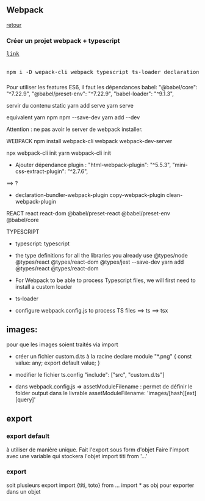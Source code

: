 ## Webpack

[retour](../../index-js.md)


### Créer un projet webpack + typescript
<pre>
<a href="https://gist.github.com/rupeshtiwari/e7235addd5f52dc3e449672c4d8b88d5" target="_blank">link</a>


npm i -D wepack-cli webpack typescript ts-loader declaration-bundler-webpack-plugin copy-webpack-plugin clean-webpack-plugin @types/node @types/webpack
</pre>

### 


Pour utiliser les features ES6, il faut les dépendances babel:
    "@babel/core": "^7.22.9",
    "@babel/preset-env": "^7.22.9",
	"babel-loader": "^9.1.3",

servir du contenu static
yarn add serve
yarn serve

equivalent yarn npm
npm --save-dev
yarn add --dev

Attention : ne pas avoir le server de webpack installer.

WEBPACK
npm install webpack-cli webpack webpack-dev-server

npx webpack-cli init
yarn webpack-cli init 
 
* Ajouter dépendance plugin :
    "html-webpack-plugin": "^5.5.3",
    "mini-css-extract-plugin": "^2.7.6",

==> ?
- declaration-bundler-webpack-plugin copy-webpack-plugin clean-webpack-plugin

REACT
react react-dom
@babel/preset-react
@babel/preset-env
@babel/core



TYPESCRIPT
* typescript: typescript

* the type definitions for all the libraries you already use
@types/node @types/react @types/react-dom @types/jest --save-dev
yarn add @types/react @types/react-dom

* For Webpack to be able to process Typescript files, we will first need to install a custom loader

* ts-loader

* configure webpack.config.js to process TS files
==> ts
==> tsx

## images:
pour que les images soient traités via import
* créer un fichier custom.d.ts à la racine
declare module "*.png" {
  const value: any;
  export default value;
}
* modifier le fichier ts.config
  "include": ["src", "custom.d.ts"]
  
* dans webpack.config.js
  => assetModuleFilename : 
    permet de définir le folder output dans le livrable
    assetModuleFilename: 'images/[hash][ext][query]'

## export

### export default
à utiliser de manière unique.
Fait l'export sous form d'objet
Faire l'import avec une variable qui stockera l'objet
import titi from '...'

### export
soit plusieurs export
import {titi, toto} from ...
import * as obj pour exporter dans un objet